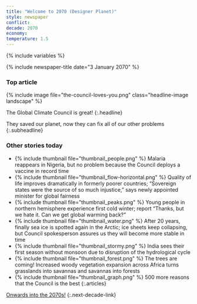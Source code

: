```yaml
---
title: "Welcome to 2070 (Designer Planet)"
style: newspaper
conflict: 
decade: 2070
economy: 
temperature: 1.5
---
```


{% include variables %}

{% include newspaper-title date="3 January 2070" %}

### Top article

{% include image file="the-council-loves-you.png" class="headline-image landscape" %}

The Global Climate Council is great!
{:.headline}

They saved our planet, now they can fix all of our other problems
{:.subheadline}

### Other stories today

- {% include thumbnail file="thumbnail_people.png" %} Malaria reappears in Nigeria, but no problem because the Council deploys a vaccine in record time
- {% include thumbnail file="thumbnail_flow-horizontal.png" %} Quality of life improves dramatically in formerly poorer countries; “Sovereign states were the source of so much injustice,” says newly appointed minister for global fairness
- {% include thumbnail file="thumbnail_peaks.png" %} Young people in northern hemisphere experience first cold winter; report “Thanks, but we hate it. Can we get global warming back?”
- {% include thumbnail file="thumbnail_water.png" %} After 20 years, finally sea ice is spotted again in the Arctic; ice sheets keep collapsing, but Council spokesperson assures us they will become more stable in time
- {% include thumbnail file="thumbnail_stormy.png" %} India sees their first season without monsoon due to disruption of the hydrological cycle
- {% include thumbnail file="thumbnail_forest.png" %} The trees are coming! Increased woody vegetation expansion across Africa turns grasslands into savannas and savannas into forests
- {% include thumbnail file="thumbnail_graph.png" %} 500 more reasons that the Council is the best
{:.articles}

[Onwards into the 2070s!](chapter_miscalculation.html)
{:.next-decade-link}
